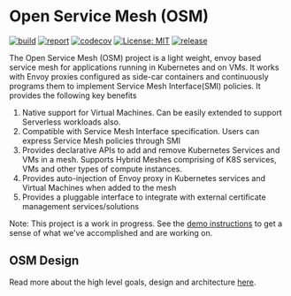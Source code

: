 # Open Service Mesh (OSM)

[![build](https://github.com/open-service-mesh/osm/workflows/Go/badge.svg)](https://github.com/open-service-mesh/osm/actions?query=workflow%3AGo)
[![report](https://goreportcard.com/badge/github.com/open-service-mesh/osm)](https://goreportcard.com/report/github.com/open-service-mesh/osm)
[![codecov](https://codecov.io/gh/open-service-mesh/osm/branch/master/graph/badge.svg)](https://codecov.io/gh/open-service-mesh/osm)
[![License: MIT](https://img.shields.io/badge/License-MIT-yellow.svg)](https://github.com/open-service-mesh/osm/blob/master/LICENSE)
[![release](https://img.shields.io/github/release/open-service-mesh/osm/all.svg)](https://github.com/open-service-mesh/osm/releases)

The Open Service Mesh (OSM) project is a light weight, envoy based service mesh for applications running in Kubernetes and on VMs. It works with Envoy proxies configured as side-car containers and continuously programs them to implement Service Mesh Interface(SMI) policies. It provides the following key benefits
1. Native support for Virtual Machines. Can be easily extended to support Serverless workloads also.
2. Compatible with Service Mesh Interface specification. Users can express Service Mesh policies through SMI
3. Provides declarative APIs to add and remove Kubernetes Services and VMs in a mesh. Supports Hybrid Meshes comprising of K8S services, VMs and other types of compute instances.
4. Provides auto-injection of Envoy proxy in Kubernetes services and Virtual Machines when added to the mesh
5. Provides a pluggable interface to integrate with external certificate management services/solutions

Note: This project is a work in progress. See the [demo instructions](demo/README.md) to get a sense of what we've accomplished and are working on.

## OSM Design
Read more about the high level goals, design and architecture [here](DESIGN.md).
